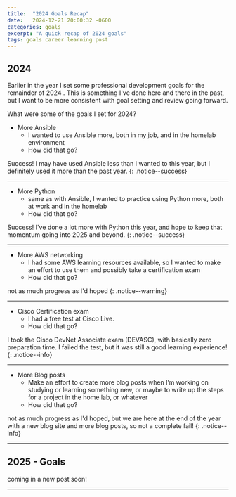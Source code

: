 ```yaml
---
title:  "2024 Goals Recap"
date:   2024-12-21 20:00:32 -0600
categories: goals
excerpt: "A quick recap of 2024 goals"
tags: goals career learning post
---
```



## 2024

Earlier in the year I set some professional development goals for the remainder of 2024 . This is something I've done here and there in the past, but I want to be more consistent with goal setting and review going forward.

What were some of the goals I set for 2024? 
- More Ansible
    - I wanted to use Ansible more, both in my job, and in the homelab environment
    - How did that go?

Success! I may have used Ansible less than I wanted to this year, but I definitely used it more than the past year.
{: .notice--success}

---
- More Python
    - same as with Ansible, I wanted to practice using Python more, both at work and in the homelab
    - How did that go?

Success! I've done a lot more with Python this year, and hope to keep that momentum going into 2025 and beyond.
{: .notice--success}

---
- More AWS networking
    - I had some AWS learning resources available, so I wanted to make an effort to use them and possibly take a certification exam
    - How did that go?


not as much progress as I'd hoped
{: .notice--warning}

---
- Cisco Certification exam
    - I had a free test at Cisco Live.
    - How did that go?


I took the Cisco DevNet Associate exam (DEVASC), with basically zero preparation time. I failed the test, but it was still a good learning experience!
{: .notice--info}


---
- More Blog posts
    - Make an effort to create more blog posts when I’m working on studying or learning something new, or maybe to write up the steps for a project in the home lab, or whatever
    - How did that go?



not as much progress as I'd hoped, but we are here at the end of the year with a new blog site and more blog posts, so not a complete fail!
{: .notice--info}


---
## 2025 - Goals

coming in a new post soon!

---

